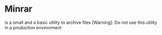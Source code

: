 # Minrar
is a small and a basic utility to archive files
[Warning]: Do not use this utility in a production environment

